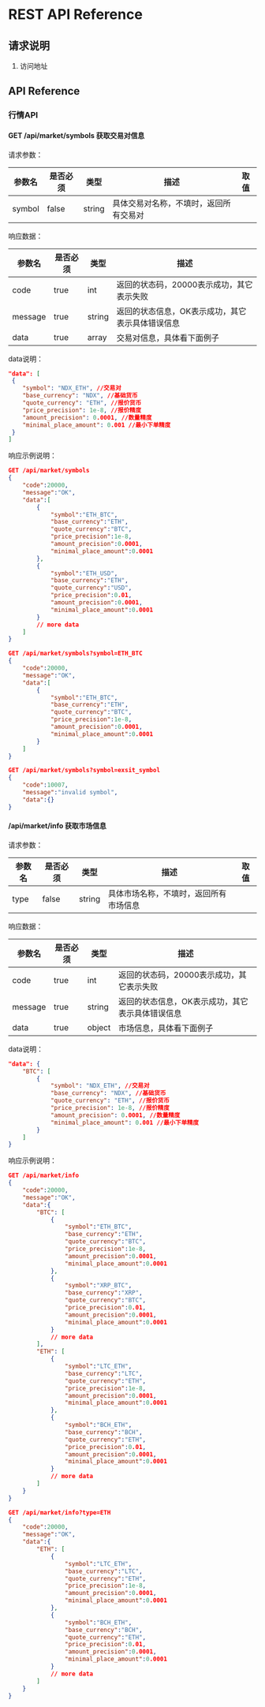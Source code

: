 # REST API Reference

## 请求说明

1. 访问地址

## API Reference

### 行情API

#### GET /api/market/symbols 获取交易对信息

请求参数：

| 参数名  | 是否必须 | 类型   | 描述                                    | 取值          |
| ------- | -------- | ------ | --------------------------------------- | ------------- |
| symbol   | false     | string | 具体交易对名称，不填时，返回所有交易对                |  | NDX_ETH |

响应数据：

| 参数名  | 是否必须 | 类型   | 描述                                    |
| ------- | -------- | ------ | --------------------------------------- |
| code   | true     | int | 返回的状态码，20000表示成功，其它表示失败           |
| message   | true  | string | 返回的状态信息，OK表示成功，其它表示具体错误信息   |
| data   | true  | array | 交易对信息，具体看下面例子   |

data说明：

```json
"data": [
 {
    "symbol": "NDX_ETH", //交易对
    "base_currency": "NDX", //基础货币
    "quote_currency": "ETH", //报价货币
    "price_precision": 1e-8, //报价精度
    "amount_precision": 0.0001, //数量精度
    "minimal_place_amount": 0.001 //最小下单精度
 }
]
```

响应示例说明：

```json
GET /api/market/symbols
{
    "code":20000,
    "message":"OK",
    "data":[
        {
            "symbol":"ETH_BTC",
            "base_currency":"ETH",
            "quote_currency":"BTC",
            "price_precision":1e-8,
            "amount_precision":0.0001,
            "minimal_place_amount":0.0001
        },
        {
            "symbol":"ETH_USD",
            "base_currency":"ETH",
            "quote_currency":"USD",
            "price_precision":0.01,
            "amount_precision":0.0001,
            "minimal_place_amount":0.0001
        }
        // more data
    ]
}

GET /api/market/symbols?symbol=ETH_BTC
{
    "code":20000,
    "message":"OK",
    "data":[
        {
            "symbol":"ETH_BTC",
            "base_currency":"ETH",
            "quote_currency":"BTC",
            "price_precision":1e-8,
            "amount_precision":0.0001,
            "minimal_place_amount":0.0001
        }
    ]
}

GET /api/market/symbols?symbol=exsit_symbol
{
    "code":10007,
    "message":"invalid symbol",
    "data":{}
}

```


#### /api/market/info 获取市场信息

请求参数：

| 参数名  | 是否必须 | 类型   | 描述                                    | 取值          |
| ------- | -------- | ------ | --------------------------------------- | ------------- |
| type   | false     | string | 具体市场名称，不填时，返回所有市场信息               |  | BTC |

响应数据：

| 参数名  | 是否必须 | 类型   | 描述                                    |
| ------- | -------- | ------ | --------------------------------------- |
| code   | true     | int | 返回的状态码，20000表示成功，其它表示失败           |
| message   | true  | string | 返回的状态信息，OK表示成功，其它表示具体错误信息   |
| data   | true  | object | 市场信息，具体看下面例子   |

data说明：

```json
"data": {
    "BTC": [
        {
            "symbol": "NDX_ETH", //交易对
            "base_currency": "NDX", //基础货币
            "quote_currency": "ETH", //报价货币
            "price_precision": 1e-8, //报价精度
            "amount_precision": 0.0001, //数量精度
            "minimal_place_amount": 0.001 //最小下单精度
        }
    ]
}
```

响应示例说明：

```json
GET /api/market/info
{
    "code":20000,
    "message":"OK",
    "data":{
        "BTC": [
            {
                "symbol":"ETH_BTC",
                "base_currency":"ETH",
                "quote_currency":"BTC",
                "price_precision":1e-8,
                "amount_precision":0.0001,
                "minimal_place_amount":0.0001
            },
            {
                "symbol":"XRP_BTC",
                "base_currency":"XRP",
                "quote_currency":"BTC",
                "price_precision":0.01,
                "amount_precision":0.0001,
                "minimal_place_amount":0.0001
            }
            // more data
        ],
        "ETH": [
            {
                "symbol":"LTC_ETH",
                "base_currency":"LTC",
                "quote_currency":"ETH",
                "price_precision":1e-8,
                "amount_precision":0.0001,
                "minimal_place_amount":0.0001
            },
            {
                "symbol":"BCH_ETH",
                "base_currency":"BCH",
                "quote_currency":"ETH",
                "price_precision":0.01,
                "amount_precision":0.0001,
                "minimal_place_amount":0.0001
            }
            // more data
        ]
    }
}

GET /api/market/info?type=ETH
{
    "code":20000,
    "message":"OK",
    "data":{
        "ETH": [
            {
                "symbol":"LTC_ETH",
                "base_currency":"LTC",
                "quote_currency":"ETH",
                "price_precision":1e-8,
                "amount_precision":0.0001,
                "minimal_place_amount":0.0001
            },
            {
                "symbol":"BCH_ETH",
                "base_currency":"BCH",
                "quote_currency":"ETH",
                "price_precision":0.01,
                "amount_precision":0.0001,
                "minimal_place_amount":0.0001
            }
            // more data
        ]
    }
}
```